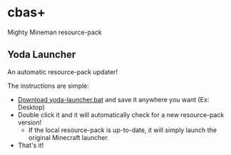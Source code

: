 # cbas+
Mighty Mineman resource-pack

## Yoda Launcher

An automatic resource-pack updater!

The instructions are simple:

- <a href="https://raw.githubusercontent.com/cbasreis/cbas-plus/main/yoda-launcher.bat" download>Download yoda-launcher.bat</a> and save it anywhere you want (Ex: Desktop)
- Double click it and it will automatically check for a new resource-pack version!
  - If the local resource-pack is up-to-date, it will simply launch the original Minecraft launcher.
- That's it!
